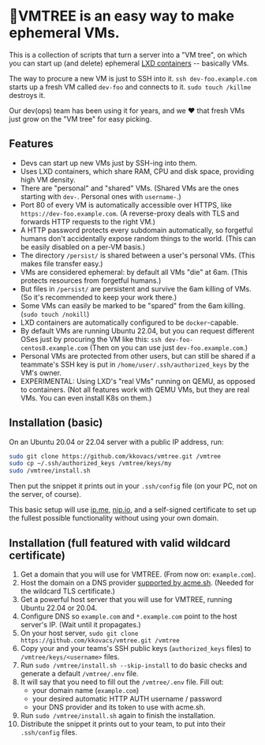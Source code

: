 # 🌳VMTREE is an easy way to make ephemeral VMs.

This is a collection of scripts that turn a server into a "VM tree", on which you can start up (and delete) ephemeral [LXD containers](https://linuxcontainers.org/lxd/) -- basically VMs.

The way to procure a new VM is just to SSH into it. `ssh dev-foo.example.com` starts up a fresh VM called `dev-foo` and connects to it. `sudo touch /killme` destroys it.

Our dev(ops) team has been using it for years, and we ❤️ that fresh VMs just grow on the "VM tree" for easy picking.

## Features

- Devs can start up new VMs just by SSH-ing into them.
- Uses LXD containers, which share RAM, CPU and disk space, providing high VM density.
- There are "personal" and "shared" VMs. (Shared VMs are the ones starting with `dev-`. Personal ones with `username-`.)
- Port 80 of every VM is automatically accessible over HTTPS, like `https://dev-foo.example.com`. (A reverse-proxy deals with TLS and forwards HTTP requests to the right VM.)
- A HTTP password protects every subdomain automatically, so forgetful humans don't accidentally expose random things to the world. (This can be easily disabled on a per-VM basis.)
- The directory `/persist/` is shared between a user's personal VMs. (This makes file transfer easy.)
- VMs are considered ephemeral: by default all VMs "die" at 6am. (This protects resources from forgetful humans.)
- But files in `/persist/` are persistent and survive the 6am killing of VMs. (So it's recommended to keep your work there.)
- Some VMs can easily be marked to be "spared" from the 6am killing. (`sudo touch /nokill`)
- LXD containers are automatically configured to be `docker`-capable.
- By default VMs are running Ubuntu 22.04, but you can request different OSes just by procuring the VM like this: `ssh dev-foo-centos8.example.com` (Then on you can use just `dev-foo.example.com`.)
- Personal VMs are protected from other users, but can still be shared if a teammate's SSH key is put in `/home/user/.ssh/authorized_keys` by the VM's owner.
- EXPERIMENTAL: Using LXD's "real VMs" running on QEMU, as opposed to containers. (Not all features work with QEMU VMs, but they are real VMs. You can even install K8s on them.)

## Installation (basic)

On an Ubuntu 20.04 or 22.04 server with a public IP address, run:

```bash
sudo git clone https://github.com/kkovacs/vmtree.git /vmtree
sudo cp ~/.ssh/authorized_keys /vmtree/keys/my
sudo /vmtree/install.sh
```

Then put the snippet it prints out in your `.ssh/config` file (on your PC, not on the server, of course).

This basic setup will use [ip.me](https://ip.me/), [nip.io](https://nip.io/), and a self-signed certificate to set up the fullest possible functionality without using your own domain.

## Installation (full featured with valid wildcard certificate)

1. Get a domain that you will use for VMTREE. (From now on: `example.com`).
1. Host the domain on a DNS provider [supported by acme.sh](https://github.com/acmesh-official/acme.sh/wiki/dnsapi). (Needed for the wildcard TLS certificate.)
1. Get a powerful host server that you will use for VMTREE, running Ubuntu 22.04 or 20.04.
1. Configure DNS so `example.com` and `*.example.com` point to the host server's IP. (Wait until it propagates.)
1. On your host server, `sudo git clone https://github.com/kkovacs/vmtree.git /vmtree`
1. Copy your and your teams's SSH public keys (`authorized_keys` files) to `/vmtree/keys/<username>` files.
1. Run `sudo /vmtree/install.sh --skip-install` to do basic checks and generate a default `/vmtree/.env` file.
1. It will say that you need to fill out the `/vmtree/.env` file. Fill out:
   - your domain name (`example.com`)
   - your desired automatic HTTP AUTH username / password
   - your DNS provider and its token to use with acme.sh.
1. Run `sudo /vmtree/install.sh` again to finish the installation.
1. Distribute the snippet it prints out to your team, to put into their `.ssh/config` files.
